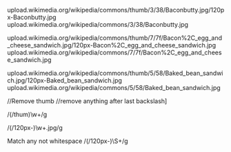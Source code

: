 upload.wikimedia.org/wikipedia/commons/thumb/3/38/Baconbutty.jpg/120px-Baconbutty.jpg
upload.wikimedia.org/wikipedia/commons/3/38/Baconbutty.jpg

upload.wikimedia.org/wikipedia/commons/thumb/7/7f/Bacon%2C_egg_and_cheese_sandwich.jpg/120px-Bacon%2C_egg_and_cheese_sandwich.jpg
upload.wikimedia.org/wikipedia/commons/7/7f/Bacon%2C_egg_and_cheese_sandwich.jpg

upload.wikimedia.org/wikipedia/commons/thumb/5/58/Baked_bean_sandwich.jpg/120px-Baked_bean_sandwich.jpg
upload.wikimedia.org/wikipedia/commons/5/58/Baked_bean_sandwich.jpg

//Remove thumb
//remove anything after last backslash]

/(\/thum)\w+/g

/(\/120px-)\w+\.jpg/g

Match any not whitespace
/(\/120px-)\S+/g